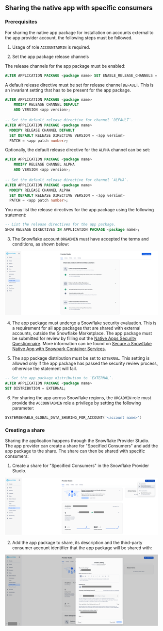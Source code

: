 ## Sharing the native app with specific consumers 

### Prerequisites

For sharing the native app package for installation on accounts external to the app provider account, the following steps must be followed.

1. Usage of role `ACCOUNTADMIN` is required.

2. Set the app package release channels

The release channels for the app package must be enabled: 

```sql
ALTER APPLICATION PACKAGE <package name> SET ENABLE_RELEASE_CHANNELS = TRUE;
```

A default release directive must be set for release channel `DEFAULT`. This is an invariant setting that has to be present for the app package. 

```sql
ALTER APPLICATION PACKAGE <package name>
    MODIFY RELEASE CHANNEL DEFAULT
    ADD VERSION <app version>;

-- Set the default release directive for channel `DEFAULT`.
ALTER APPLICATION PACKAGE <package name>
  MODIFY RELEASE CHANNEL DEFAULT
  SET DEFAULT RELEASE DIRECTIVE VERSION = <app version>
  PATCH = <app patch number>;
```

Optionally, the default release directive for the `ALPHA` channel can be set:

```sql
ALTER APPLICATION PACKAGE <package name>
    MODIFY RELEASE CHANNEL ALPHA
    ADD VERSION <app version>;

-- Set the default release directive for channel `ALPHA`.
ALTER APPLICATION PACKAGE <package name>
  MODIFY RELEASE CHANNEL ALPHA
  SET DEFAULT RELEASE DIRECTIVE VERSION = <app version>
  PATCH = <app patch number>;
```

You may list the release directives for the app package using the following statement:

```sql
-- List the release directives for the app package.
SHOW RELEASE DIRECTIVES IN APPLICATION PACKAGE <package name>;
```

3. The Snowflake account `ORGADMIN` must have accepted the terms and conditions, as shown below:

![alt text](assets/snowflake-provider-studio-checklist.png "Snowflake terms and conditions accepted")

4. The app package must undergo a Snowflake security evaluation. This is a requirement for all app packages that are shared with external accounts, outside the Snowflake Marketplace. The app package must be submitted for review by filling out the [Native Apps Security Questionnaire](https://docs.google.com/forms/d/1XLjbcSrp689kXEvVELa6KbEUOPfsJIirSTG5pGQDMZE/viewform?ts=65fb4866&edit_requested=true). More information can be found on [Secure a Snowflake Native App with Snowpark Container Services](https://docs.snowflake.com/en/developer-guide/native-apps/security-na-spcs).

5. The app package distribution must be set to `EXTERNAL`. This setting is allowed only if the app package has passed the security review process, otherwise the statement will fail. 

```sql
-- Set the app package distribution to `EXTERNAL`.
ALTER APPLICATION PACKAGE <package name>
SET DISTRIBUTION = EXTERNAL;
```

6. For sharing the app across Snowflake regions, the `ORGADMIN` role must provide the `ACCOUNTADMIN` role a privilege by setting the following parameter:

```sql
SYSTEM$ENABLE_GLOBAL_DATA_SHARING_FOR_ACCOUNT('<account name>')
```

### Creating a share

Sharing the application happens through the Snowflake Provider Studio. The app provider can create a share for "Specified Consumers" and add the app package to the share. The share can then be shared with specific consumers:

1. Create a share for "Specified Consumers" in the Snowflake Provider Studio.

![alt text](assets/select-create-listing-for-specified-consumers.png "Select `Create listing for specified consumers`")

2. Add the app package to share, its description and the third-party consumer account identifier that the app package will be shared with:

![alt text](assets/create-listing-for-specified-consumers.png "Create listing for specified consumers")